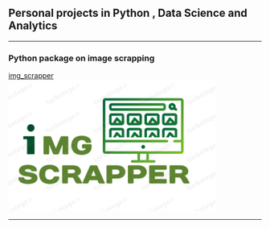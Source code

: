 ## Personal projects in Python , Data Science and Analytics

---

### Python package on image scrapping

[img_scrapper](/sample_page)
<img src="images/img_scrapper.png?raw=true"/>

---





